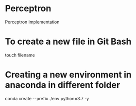 # Perceptron
Perceptron Implementation

# To create a new file in Git Bash
touch filename

# Creating a new environment in anaconda in different folder
conda create --prefix ./env python=3.7 -y


